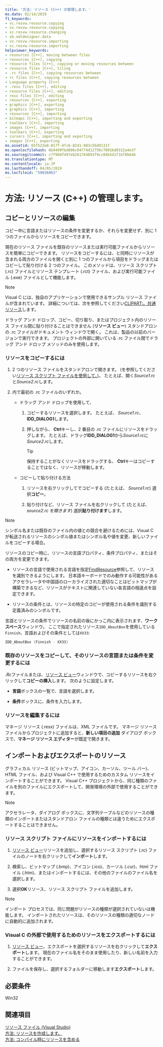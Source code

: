 ```yaml
---
title: '方法: リソース (C++) の管理します。'
ms.date: 02/14/2019
f1_keywords:
- vc.resvw.resource.copying
- vs.resvw.resource.copying
- vc.resvw.resource.changing
- vb.xmldesigner.data
- vs.resvw.resource.importing
- vc.resvw.resource.importing
helpviewer_keywords:
- resources [C++], moving between files
- resources [C++], copying
- resource files [C++], copying or moving resources between
- resource files [C++], tiling
- .rc files [C++], copying resources between
- rc files [C++], copying resources between
- Language property [C++]
- .resx files [C++], editing
- resource files [C++], editing
- resx files [C++], editing
- resources [C++], exporting
- graphics [C++], exporting
- graphics [C++], importing
- resources [C++], importing
- bitmaps [C++], importing and exporting
- toolbars [C++], importing
- images [C++], importing
- toolbars [C++], exporting
- cursors [C++], importing and exporting
- images [C++], exporting
ms.assetid: 65f523e8-017f-4fc6-82d1-083c56d9131f
ms.openlocfilehash: 6b9499fbd806c04774d12750c70816d0312a4e3f
ms.sourcegitcommit: c7f90df497e6261764893f9cc04b5d1f1bf0b64b
ms.translationtype: MT
ms.contentlocale: ja-JP
ms.lasthandoff: 04/05/2019
ms.locfileid: "59036063"
---
```

# <a name="how-to-manage-resources-c"></a>方法: リソース (C++) の管理します。

## <a name="copy-and-edit-resources"></a>コピーとリソースの編集

コピー中に言語またはリソースの条件を変更するか、それらを変更せず、別に 1 つのファイルからリソースをコピーできます。

現在のリソース ファイルを既存のリソースまたは実行可能ファイルからリソースを簡単にコピーできます。 リソースをコピーするには、と同時にリソースが含まれる両方のファイルを開くと別に 1 つのファイルから項目をドラッグまたはコピーして貼り付ける 2 つのファイル。 このメソッドは、リソース スクリプト (.rc) ファイルとリソース テンプレート (.rct) ファイル、および実行可能ファイル (.exe) ファイルとして機能します。

> [!NOTE]
> Visual C には、独自のアプリケーションで使用できるサンプル リソース ファイルが含まれています。 詳細については、次を参照してください[CLIPART:。共通リソース](https://github.com/Microsoft/VCSamples)します。

ドラッグ アンド ドロップ、コピー、切り取り、またはプロジェクト内のリソース ファイル間に貼り付けることはできません (**リソース ビュー**) スタンドアロンの .rc ファイルがドキュメント ウィンドウで開く。 これは、製品の以前のバージョンで実行できます。 プロジェクトの外部に開いている .rc ファイル間でドラッグ アンド ドロップ メソッドのみを使用します。

### <a name="to-copy-resources"></a>リソースをコピーするには

1. 2 つのリソース ファイルをスタンドアロンで開きます。 (を参照してください[リソース スクリプト ファイルを使用して、](how-to-create-a-resource-script-file.md#use-resource-script-files))。 たとえば、開く*Source1.rc*と*Source2.rc*します。

1. 内で最初の .rc ファイルのいずれか。

   - ドラッグ アンド ドロップを使用して、

      1. コピーするリソースを選択します。 たとえば、 *Source1.rc*、 **IDD_DIALOG1**します。

      1. 押しながら、 **Ctrl**キーし、2 番目の .rc ファイルにリソースをドラッグします。 たとえば、ドラッグ**IDD_DIALOG1**から*Source1.rc*に*Source2.rc*します。

         > [!TIP]
         > 保持することがなくリソースをドラッグする、 **Ctrl**キーはコピーすることではなく、リソースが移動します。

   - コピーして貼り付ける方法

      1. リソースを右クリックしてでコピーする (たとえば、 *Source1.rc*) 選択**コピー**。

      1. 貼り付けなど、リソース ファイルを右クリックして (たとえば、 *source2.rc を開きます*) 選択**貼り付けます**します。

> [!NOTE]
> シンボル名または既存のファイル内の値との競合を避けるためには、Visual C が転送されるリソースのシンボル値またはシンボル名や値を変更、新しいファイルをコピーする場合。

リソースのコピー時に、リソースの言語プロパティ、条件プロパティ、またはその両方を変更できます。

- リソースの言語で使用される言語を指定[FindResource](/windows/desktop/api/winbase/nf-winbase-findresourcea)参照して、リソースを識別できるようにします。 日本語キーボードでのみ動作する可能性があるアクセラレータや中国語のローカライズされた適切なことはビットマップが構築できるなど、リソースがテキストに関連していない各言語の相違点を設定できます。

- リソースの条件とは、リソースの特定のコピーが使用される条件を識別する定義済みのシンボルです。

言語とリソースの条件でリソースの名前の後にかっこ内に表示されます、**ワークスペース**ウィンドウ。 ここで指定されたリソース`IDD_AboutBox`を使用している`Finnish`、言語およびその条件としては`XX33`:

```cpp
IDD_AboutBox (Finnish - XX33)
```

### <a name="to-copy-an-existing-resource-and-change-its-language-or-condition"></a>既存のリソースをコピーして、そのリソースの言語または条件を変更するには

*.Rc*ファイルまたは、[リソース ビュー](how-to-create-a-resource-script-file.md#create-resources)ウィンドウで、コピーするリソースを右クリックして**コピーの挿入**します。 次のように設定します。

- **言語**ボックスの一覧で、言語を選択します。

- **条件**ボックスに、条件を入力します。

### <a name="to-edit-resources"></a>リソースを編集するには

マネージ リソース (.resx) ファイルは、XML ファイルです。 マネージ リソース ファイルからプロジェクトに追加すると、**新しい項目の追加** ダイアログ ボックスで、**マネージ リソース エディター**が既定で開きます。

## <a name="import-and-export-resources"></a>インポートおよびエクスポートのリソース

グラフィカル リソース (ビットマップ、アイコン、カーソル、ツール バー)、HTML ファイル、および Visual C++ で使用するためのカスタム リソースをインポートすることができます。 Visual C++ プロジェクトから、同じ種類のファイルを別のファイルにエクスポートして、開発環境の外部で使用することができます。

> [!NOTE]
> アクセラレータ、ダイアログ ボックスに、文字列テーブルなどのリソースの種類のインポートまたはスタンドアロン ファイルの種類とは違うためにエクスポートすることはできません。

### <a name="to-import-a-resource-into-the-resource-script-file"></a>リソース スクリプト ファイルにリソースをインポートするには

1. [リソース ビュー](how-to-create-a-resource-script-file.md#create-resources)リソースを追加し、選択するリソース スクリプト (.rc) ファイルのノードを右クリックして**インポート**します。

1. 検索し、ビットマップ (.bmp)、アイコン (.ico)、カーソル (.cur)、html ファイル (.htm)、またはインポートするには、その他のファイルのファイル名を選択します。

1. 選択**OK**リソース、リソース スクリプト ファイルを追加します。

> [!NOTE]
> インポート プロセスでは、同じ問題がリソースの種類が選択されていないは機能します。 インポートされたリソースは、そのリソースの種類の適切なノードに自動的に追加されます。

### <a name="to-export-a-resource-for-use-outside-of-visual-c"></a>Visual C の外部で使用するためのリソースをエクスポートするには

1. [リソース ビュー](how-to-create-a-resource-script-file.md#create-resources)、エクスポートを選択するリソースを右クリックして**エクスポート**します。 現在のファイル名をそのまま使用したり、新しい名前を入力することができます。

1. ファイルを保存し、選択するフォルダーに移動します**エクスポート**します。

## <a name="requirements"></a>必要条件

Win32

## <a name="see-also"></a>関連項目

[リソース ファイル (Visual Studio)](../windows/resource-files-visual-studio.md)<br/>
[方法: リソースを作成します。](../windows/how-to-create-a-resource-script-file.md)<br/>
[方法: コンパイル時にリソースを含める](../windows/how-to-include-resources-at-compile-time.md)<br/>